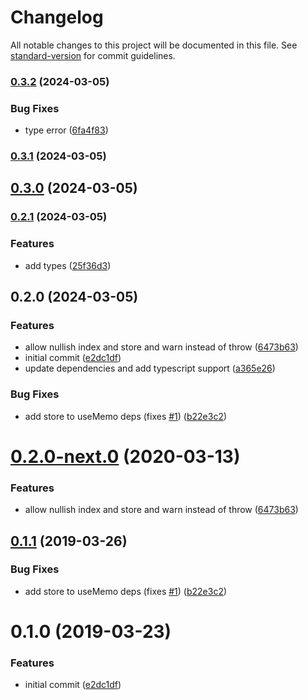 # Changelog

All notable changes to this project will be documented in this file. See [standard-version](https://github.com/conventional-changelog/standard-version) for commit guidelines.

### [0.3.2](https://github.com/yc-w-cn/react-use-flexsearch/compare/v0.3.1...v0.3.2) (2024-03-05)


### Bug Fixes

* type error ([6fa4f83](https://github.com/yc-w-cn/react-use-flexsearch/commit/6fa4f83ccd519e20cc5568a0b56223d661ec2915))

### [0.3.1](https://github.com/yc-w-cn/react-use-flexsearch/compare/v0.3.0...v0.3.1) (2024-03-05)

## [0.3.0](https://github.com/yc-w-cn/react-use-flexsearch/compare/v0.2.1...v0.3.0) (2024-03-05)

### [0.2.1](https://github.com/yc-w-cn/react-use-flexsearch/compare/v0.2.0...v0.2.1) (2024-03-05)


### Features

* add types ([25f36d3](https://github.com/yc-w-cn/react-use-flexsearch/commit/25f36d3b78664f8f562f7397e7f29b18d997c57d))

## 0.2.0 (2024-03-05)


### Features

* allow nullish index and store and warn instead of throw ([6473b63](https://github.com/yc-w-cn/react-use-flexsearch/commit/6473b6351a5cfed15c7daf84a2c6cfdca96bf0b1))
* initial commit ([e2dc1df](https://github.com/yc-w-cn/react-use-flexsearch/commit/e2dc1df3fdd3cddfee391312fde1192421f8d4c3))
* update dependencies and add typescript support ([a365e26](https://github.com/yc-w-cn/react-use-flexsearch/commit/a365e26eefad8ab85fde1845617c7dd172fdbc05))


### Bug Fixes

* add store to useMemo deps (fixes [#1](https://github.com/yc-w-cn/react-use-flexsearch/issues/1)) ([b22e3c2](https://github.com/yc-w-cn/react-use-flexsearch/commit/b22e3c2fd71b7125442907f5bf72068f0d6fba4b))

# [0.2.0-next.0](https://github.com/angeloashmore/react-use-flexsearch/compare/v0.1.1...v0.2.0-next.0) (2020-03-13)


### Features

* allow nullish index and store and warn instead of throw ([6473b63](https://github.com/angeloashmore/react-use-flexsearch/commit/6473b63))



## [0.1.1](https://github.com/angeloashmore/react-use-flexsearch/compare/v0.1.0...v0.1.1) (2019-03-26)


### Bug Fixes

* add store to useMemo deps (fixes [#1](https://github.com/angeloashmore/react-use-flexsearch/issues/1)) ([b22e3c2](https://github.com/angeloashmore/react-use-flexsearch/commit/b22e3c2))



# 0.1.0 (2019-03-23)


### Features

* initial commit ([e2dc1df](https://github.com/angeloashmore/react-use-flexsearch/commit/e2dc1df))
